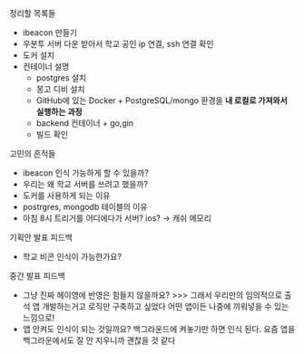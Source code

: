 정리할 목록들
- ibeacon 만들기
- 우분투 서버 다운 받아서 학교 공인 ip 연결, ssh 연결 확인
- 도커 설치
- 컨테이너 설명
	- postgres 설치
	- 몽고 디비 설치
	- GitHub에 있는 Docker + PostgreSQL/mongo 환경을 **내 로컬로 가져와서 실행하는 과정**
	- backend 컨테이너 + go,gin 
	- 빌드 확인

고민의 흔적들
- ibeacon 인식 가능하게 할 수 있을까?
- 우리는 왜 학교 서버를 쓰려고 했을까?
- 도커를 사용하게 되는 이유
- postrgres, mongodb 테이블의 이유
- 아침 8시 트리거를 어디에다가 서버? ios? -> 캐쉬 메모리

기획안 발표 피드백
- 학교 비콘 인식이 가능한가요?

중간 발표 피드백
- 그냥 진짜 헤이영에 반영은 힘들지 않을까요? >>> 그래서 우리만의 임의적으로 출석 앱 개발하는거고 로직만 구축하고 싶었다 어떤 앱이든 나중에 끼워넣을 수 있는 느낌으로!
- 앱 안켜도 인식이 되는 것일까요?
  백그라운드에 켜놓기만 하면 인식 된다. 요즘 앱을 백그라운에서도 잘 안 지우니까 괜찮을 것 같다 